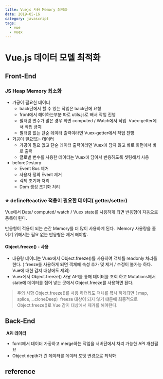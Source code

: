 ```yaml
---
title: Vuejs 사용 Memory 최적화
date: 2019-05-16
category: javascript
tags:
  - vue
  - vuex
---
```


# Vue.js 데이터 모델 최적화
## Front-End

### JS Heap Memory 최소화
- 가공이 필요한 데이터
  - back단에서 할 수 있는 작업은 back단에 요청 
  - front에서 해야하는부분 따로 utils.js로 빼서 작업 진행
  - 필터링 변수가 많은 경우 화면 computed / Watch에서 작업  Vuex-getter에서 작업 금지
  - 필터링 없는 단순 데이터 출력이라면 Vuex-getter에서 작업 진행
- 가공이 필요없는 데이터
  - 가공이 필요 없고 단순 데이터 출력이라면 Vuex에 담지 않고 바로 화면에서 바로 출력
  - 글로벌 변수를 사용한 데이터는 Vuex에 담아서 반응하도록 셋팅해서 사용
- beforeDestory
  - Event Bus 제거
  - 사용자 정의 Event 제거
  - 객체 초기화 처리
  - Dom 생성 초기화 처리






### ※ defineReactive 적용이 필요한 데이터( getter/setter)
Vue에서 Data/ computed/ watch / Vuex state를 사용하게 되면 반응형이 자동으로 등록이 된다. 

반응형이 적용이 되는 순간 Memory를 더 많이 사용하게 된다.  Memory 사용량을 줄이기 위해서는 필요 없는 반응형은 제거 해야함.



#### Object.freeze() - 사용
- 대용량 데이터는 Vuex에서 Object.freeze()를 사용하여 객체를 readonly 처리를 한다. ( freeze를 사용하게 되면 객체에 속성 추가 및 제거 / 수정이 불가능 하다.  Vue에 대한 감지 대상에도 제외)
- Vuex에서 Object.freeze() 사용 API를 통해 데이터를 조회 하고 Mutations에서 state에 데이터를 집어 넣는 곳에서 Object.freeze를 사용하면 된다.
> 주의 사항 Object.freeze()를 사용 하더라도 객체를 복사 하게되면 ( map, splice, _.cloneDeep)  freeze 대상이 되지 않기 떄문에 최종적으로 Object.freeze()로 Vue 감지 대상에서 제거를 해야한다.

## Back-End
 <b>API 데이터</b>
- fornt에서 데이터 가공하고 merge하는 작업을 서버단에서 처리 가능한 API 개선필요
- Object depth가 긴 데이터를 데이터 포멧 변경으로 최적화



## reference


